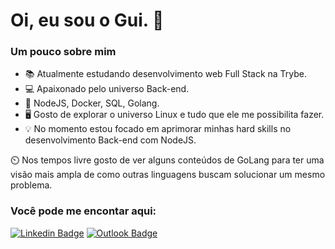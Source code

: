 #  Oi, eu sou o Gui. 🤙 

   ### Um pouco sobre mim 

   - :books: Atualmente estudando desenvolvimento web Full Stack na Trybe.
   - :computer: Apaixonado pelo universo Back-end.
   - 🧰  NodeJS, Docker, SQL, Golang.
   - 🖥️ Gosto de explorar o universo Linux e tudo que ele me possibilita fazer. 
   - 💡 No momento estou focado em aprimorar minhas hard skills no desenvolvimento Back-end com NodeJS.

⏲️ Nos tempos livre gosto de ver alguns conteúdos de GoLang para ter uma visão mais ampla de como outras linguagens buscam solucionar um mesmo problema. 

  
### Você pode me encontar aqui:
 [![Linkedin Badge](https://img.shields.io/badge/-Linkedin-blue?style=flat-square&logo=Linkedin&logoColor=white&link=https://www.linkedin.com/in/guilhermegabriellisboadasilva/)](https://www.linkedin.com/in/guilhermegabriellisboadasilva/)
 [![Outlook Badge](https://img.shields.io/badge/Microsoft_Outlook-0078D4?style=flat&logo=microsoft-outlook&logoColor=white&link=mailto:guilhermel.silva@outlook.com.br)](mailto:guilhermel.silva@outlook.com.br)
 
